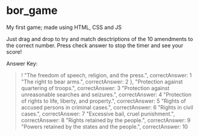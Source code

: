 # bor_game
My first game; made using HTML, CSS and JS

Just drag and drop to try and match desctriptions of the 10 amendments to the correct number. Press check answer to stop the timer and see your score!

Answer Key: 

>!
"The freedom of speech, religion, and the press.", correctAnswer: 1
"The right to bear arms.", correctAnswer: 2 },
"Protection against quartering of troops.", correctAnswer: 3
"Protection against unreasonable searches and seizures.", correctAnswer: 4
"Protection of rights to life, liberty, and property.", correctAnswer: 5
 "Rights of accused persons in criminal cases.", correctAnswer: 6
"Rights in civil cases.", correctAnswer: 7
"Excessive bail, cruel punishment.", correctAnswer: 8
"Rights retained by the people.", correctAnswer: 9
"Powers retained by the states and the people.", correctAnswer: 10

